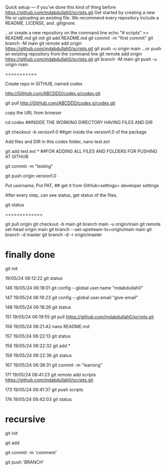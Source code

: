 Quick setup — if you’ve done this kind of thing before
https://github.com/mdabdullah0/scripts.git
Get started by creating a new file or uploading an existing file. We recommend every repository include a README, LICENSE, and .gitignore.

…or create a new repository on the command line
echo "# scripts" >> README.md
git init
git add README.md
git commit -m "first commit"
git branch -M main
git remote add origin https://github.com/mdabdullah0/scripts.git
git push -u origin main
…or push an existing repository from the command line
git remote add origin https://github.com/mdabdullah0/scripts.git
git branch -M main
git push -u origin main


===========


Create repo in GITHUB, named codex

http://GitHub.com/ABCDDD/codex.g/codex.git

git pull http://GitHub.com/ABCDDD/codex.g/codex.git

copy the URL from browser

cd codex ##INSIDE THE WORKING DIRECTORY HAVING FILES AND DIR

git checkout -b version1.0 ##get inside the version1.0 of the package

Add files and DIR in this codex folder,
nano test.ext

git add test.ext * ##FOR ADDING ALL FILES AND FOLDERS FOR PUSHING AT GITHUB

git commit -m "testing"

git push origin version1.0

Put username,
Put PAT, ## get it from GitHub>settings> developer settings

After every step, can see status, get status of the files,

git status


=============



git pull origin
git checkout -b main
git branch main -u origin/main
git remote set-head origin main
git branch --set-upstream-to=origin/main main
git branch -d master
git branch -d -r origin/master






finally done
===============
git init

19/05/24 06:12:22 git status

  146  19/05/24 06:18:01 git config --global user.name "mdabdullah0"

  147  19/05/24 06:18:23 git config --global user.email "give-email"

  148  19/05/24 06:18:26 git status

  151  19/05/24 06:19:55 git pull https://github.com/mdabdullah0/scripts.git

  156  19/05/24 06:21:42 nano README.md

  157  19/05/24 06:22:13 git status

  158  19/05/24 06:22:32 git add *

  159  19/05/24 06:22:36 git status

  167  19/05/24 06:38:31 git commit -m "learning"

  171  19/05/24 06:41:23 git remote add scripts https://github.com/mdabdullah0/scripts.git

  173  19/05/24 06:41:37 git push scripts

  174  19/05/24 06:42:03 git status


recursive
==================

git init

git add

git commit -m 'comment'

git push 'BRANCH'

